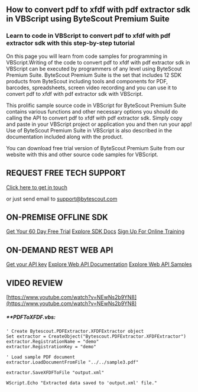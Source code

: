 ## How to convert pdf to xfdf with pdf extractor sdk in VBScript using ByteScout Premium Suite

### Learn to code in VBScript to convert pdf to xfdf with pdf extractor sdk with this step-by-step tutorial

On this page you will learn from code samples for programming in VBScript.Writing of the code to convert pdf to xfdf with pdf extractor sdk in VBScript can be executed by programmers of any level using ByteScout Premium Suite. ByteScout Premium Suite is the set that includes 12 SDK products from ByteScout including tools and components for PDF, barcodes, spreadsheets, screen video recording and you can use it to convert pdf to xfdf with pdf extractor sdk with VBScript.

This prolific sample source code in VBScript for ByteScout Premium Suite contains various functions and other necessary options you should do calling the API to convert pdf to xfdf with pdf extractor sdk.  Simply copy and paste in your VBScript project or application you and then run your app! Use of ByteScout Premium Suite in VBScript is also described in the documentation included along with the product.

You can download free trial version of ByteScout Premium Suite from our website with this and other source code samples for VBScript.

## REQUEST FREE TECH SUPPORT

[Click here to get in touch](https://bytescout.zendesk.com/hc/en-us/requests/new?subject=ByteScout%20Premium%20Suite%20Question)

or just send email to [support@bytescout.com](mailto:support@bytescout.com?subject=ByteScout%20Premium%20Suite%20Question) 

## ON-PREMISE OFFLINE SDK 

[Get Your 60 Day Free Trial](https://bytescout.com/download/web-installer?utm_source=github-readme)
[Explore SDK Docs](https://bytescout.com/documentation/index.html?utm_source=github-readme)
[Sign Up For Online Training](https://academy.bytescout.com/)


## ON-DEMAND REST WEB API

[Get your API key](https://pdf.co/documentation/api?utm_source=github-readme)
[Explore Web API Documentation](https://pdf.co/documentation/api?utm_source=github-readme)
[Explore Web API Samples](https://github.com/bytescout/ByteScout-SDK-SourceCode/tree/master/PDF.co%20Web%20API)

## VIDEO REVIEW

[https://www.youtube.com/watch?v=NEwNs2b9YN8](https://www.youtube.com/watch?v=NEwNs2b9YN8)




<!-- code block begin -->

##### ****PDFToXFDF.vbs:**
    
```
' Create Bytescout.PDFExtractor.XFDFExtractor object
Set extractor = CreateObject("Bytescout.PDFExtractor.XFDFExtractor")
extractor.RegistrationName = "demo"
extractor.RegistrationKey = "demo"

' Load sample PDF document
extractor.LoadDocumentFromFile "../../sample3.pdf"

extractor.SaveXFDFToFile "output.xml"

WScript.Echo "Extracted data saved to 'output.xml' file."

```

<!-- code block end -->